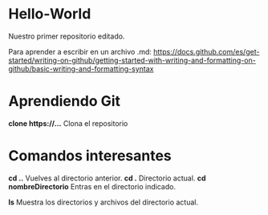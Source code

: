 # Hello-World
Nuestro primer repositorio editado.

Para aprender a escribir en un archivo .md: https://docs.github.com/es/get-started/writing-on-github/getting-started-with-writing-and-formatting-on-github/basic-writing-and-formatting-syntax

# Aprendiendo Git
**clone https://...** Clona el repositorio

# Comandos interesantes
**cd ..** Vuelves al directorio anterior.
**cd .** Directorio actual.
**cd nombreDirectorio** Entras en el directorio indicado.

**ls** Muestra los directorios y archivos del directorio actual.
